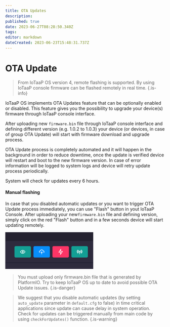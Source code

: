 ```yaml
---
title: OTA Updates
description: 
published: true
date: 2023-06-27T08:28:50.340Z
tags: 
editor: markdown
dateCreated: 2023-06-23T15:48:31.737Z
---
```


# OTA Update

> From IoTaaP OS version 4, remote flashing is supported. By using IoTaaP console firmware can be flashed remotely in real time.
{.is-info}


IoTaaP OS implements OTA Updates feature that can be optionally enabled or disabled. This feature gives you the possibility to upgrade your device(s) firmware through IoTaaP console interface. 

After uploading new `firmware.bin` file through IoTaaP console interface and defining different version (e.g. 1.0.2 to 1.0.3) your device (or devices, in case of group OTA Update) will start with firmware download and upgrade process. 

OTA Update process is completely automated and it will happen in the background in order to reduce downtime, once the update is verified device will restart and boot to the new firmware version. In case of error information will be logged to system logs and device will retry update process
periodically. 

System will check for updates every 6 hours.

#### Manual flashing
In case that you disabled automatic updates or you want to trigger OTA Update process immediately, you can use "Flash" button in yout IoTaaP Console. 
After uploading your new`firmware.bin` file and defining version, simply click on the red "Flash" button and in a few seconds device will start updating remotely. 

![iotaap-console-buttons.png](/assets/iotaap-console-buttons.png)

> You must upload only firmware.bin file that is generated by PlatformIO. Try to keep IoTaaP OS up to date to avoid possible OTA Update issues.
{.is-danger}


> We suggest that you disable automatic updates (by setting `auto_update` parameter in `default.cfg` to false) in time critical applications since update can cause delay in system operation. Check for updates can be triggered manually from main code by using `checkForUpdates()` function.
{.is-warning}

